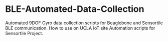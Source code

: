 # BLE-Automated-Data-Collection
Automated 9DOF Gyro data collection scripts for Beaglebone and Sensortile BLE communication.
How to use on UCLA IoT site
Automation scripts for Sensortile Project.
